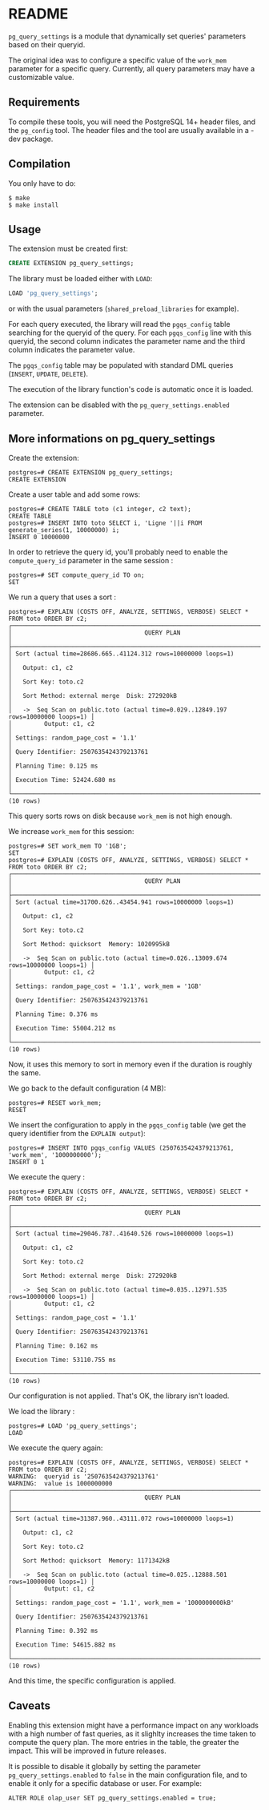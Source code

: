README
======

`pg_query_settings` is a module that dynamically set queries' parameters based
on their queryid.

The original idea was to configure a specific value of the `work_mem` parameter
for a specific query. Currently, all query parameters may have a customizable
value.

Requirements
------------

To compile these tools, you will need the PostgreSQL 14+ header files, and the
`pg_config` tool. The header files and the tool are usually available in a -dev
package.

Compilation
-----------

You only have to do:

```
$ make
$ make install
```

Usage
-----

The extension must be created first:

```sql
CREATE EXTENSION pg_query_settings;
```

The library must be loaded either with `LOAD`:

```sql
LOAD 'pg_query_settings';
```

or with the usual parameters (`shared_preload_libraries` for example).

For each query executed, the library will read the `pgqs_config` table searching
for the queryid of the query. For each `pgqs_config` line with this queryid,
the second column indicates the parameter name and the third column indicates
the parameter value.

The `pgqs_config` table may be populated with standard DML queries (`INSERT`,
`UPDATE`, `DELETE`).

The execution of the library function's code is automatic once it is loaded.

The extension can be disabled with the `pg_query_settings.enabled` parameter.

More informations on pg_query_settings
--------------------------------------

Create the extension:

```
postgres=# CREATE EXTENSION pg_query_settings;
CREATE EXTENSION
```

Create a user table and add some rows:

```
postgres=# CREATE TABLE toto (c1 integer, c2 text);
CREATE TABLE
postgres=# INSERT INTO toto SELECT i, 'Ligne '||i FROM generate_series(1, 10000000) i;
INSERT 0 10000000
```

In order to retrieve the query id, you'll probably need to enable the
`compute_query_id` parameter in the same session :

```
postgres=# SET compute_query_id TO on;
SET
```                                                                   

We run a query that uses a sort :

```
postgres=# EXPLAIN (COSTS OFF, ANALYZE, SETTINGS, VERBOSE) SELECT * FROM toto ORDER BY c2;
┌────────────────────────────────────────────────────────────────────────────────────┐
│                                     QUERY PLAN                                     │
├────────────────────────────────────────────────────────────────────────────────────┤
│ Sort (actual time=28686.665..41124.312 rows=10000000 loops=1)                      │
│   Output: c1, c2                                                                   │
│   Sort Key: toto.c2                                                                │
│   Sort Method: external merge  Disk: 272920kB                                      │
│   ->  Seq Scan on public.toto (actual time=0.029..12849.197 rows=10000000 loops=1) │
│         Output: c1, c2                                                             │
│ Settings: random_page_cost = '1.1'                                                 │
│ Query Identifier: 2507635424379213761                                              │
│ Planning Time: 0.125 ms                                                            │
│ Execution Time: 52424.680 ms                                                       │
└────────────────────────────────────────────────────────────────────────────────────┘
(10 rows)
```

This query sorts rows on disk because `work_mem` is not high enough.

We increase `work_mem` for this session:

```
postgres=# SET work_mem TO '1GB';
SET
postgres=# EXPLAIN (COSTS OFF, ANALYZE, SETTINGS, VERBOSE) SELECT * FROM toto ORDER BY c2;
┌────────────────────────────────────────────────────────────────────────────────────┐
│                                     QUERY PLAN                                     │
├────────────────────────────────────────────────────────────────────────────────────┤
│ Sort (actual time=31700.626..43454.941 rows=10000000 loops=1)                      │
│   Output: c1, c2                                                                   │
│   Sort Key: toto.c2                                                                │
│   Sort Method: quicksort  Memory: 1020995kB                                        │
│   ->  Seq Scan on public.toto (actual time=0.026..13009.674 rows=10000000 loops=1) │
│         Output: c1, c2                                                             │
│ Settings: random_page_cost = '1.1', work_mem = '1GB'                               │
│ Query Identifier: 2507635424379213761                                              │
│ Planning Time: 0.376 ms                                                            │
│ Execution Time: 55004.212 ms                                                       │
└────────────────────────────────────────────────────────────────────────────────────┘
(10 rows)
```

Now, it uses this memory to sort in memory even if the duration is roughly the same.

We go back to the default configuration (4 MB):

```
postgres=# RESET work_mem;
RESET
```

We insert the configuration to apply in the `pgqs_config` table (we get the
query identifier from the `EXPLAIN output`):

```
postgres=# INSERT INTO pgqs_config VALUES (2507635424379213761, 'work_mem', '1000000000');
INSERT 0 1
```

We execute the query :

```
postgres=# EXPLAIN (COSTS OFF, ANALYZE, SETTINGS, VERBOSE) SELECT * FROM toto ORDER BY c2;
┌────────────────────────────────────────────────────────────────────────────────────┐
│                                     QUERY PLAN                                     │
├────────────────────────────────────────────────────────────────────────────────────┤
│ Sort (actual time=29046.787..41640.526 rows=10000000 loops=1)                      │
│   Output: c1, c2                                                                   │
│   Sort Key: toto.c2                                                                │
│   Sort Method: external merge  Disk: 272920kB                                      │
│   ->  Seq Scan on public.toto (actual time=0.035..12971.535 rows=10000000 loops=1) │
│         Output: c1, c2                                                             │
│ Settings: random_page_cost = '1.1'                                                 │
│ Query Identifier: 2507635424379213761                                              │
│ Planning Time: 0.162 ms                                                            │
│ Execution Time: 53110.755 ms                                                       │
└────────────────────────────────────────────────────────────────────────────────────┘
(10 rows)
```

Our configuration is not applied. That's OK, the library isn't loaded.

We load the library :

```
postgres=# LOAD 'pg_query_settings';
LOAD
```

We execute the query again:

```
postgres=# EXPLAIN (COSTS OFF, ANALYZE, SETTINGS, VERBOSE) SELECT * FROM toto ORDER BY c2;
WARNING:  queryid is '2507635424379213761'
WARNING:  value is 1000000000
┌────────────────────────────────────────────────────────────────────────────────────┐
│                                     QUERY PLAN                                     │
├────────────────────────────────────────────────────────────────────────────────────┤
│ Sort (actual time=31387.960..43111.072 rows=10000000 loops=1)                      │
│   Output: c1, c2                                                                   │
│   Sort Key: toto.c2                                                                │
│   Sort Method: quicksort  Memory: 1171342kB                                        │
│   ->  Seq Scan on public.toto (actual time=0.025..12888.501 rows=10000000 loops=1) │
│         Output: c1, c2                                                             │
│ Settings: random_page_cost = '1.1', work_mem = '1000000000kB'                      │
│ Query Identifier: 2507635424379213761                                              │
│ Planning Time: 0.392 ms                                                            │
│ Execution Time: 54615.882 ms                                                       │
└────────────────────────────────────────────────────────────────────────────────────┘
(10 rows)
```

And this time, the specific configuration is applied.

Caveats
--------

Enabling this extension might have a performance impact on any workloads
with a high number of fast queries, as it slighlty increases the time taken
to compute the query plan. The more entries in the table, the greater the
impact. This will be improved in future releases.

It is possible to disable it globally by setting the parameter
`pg_query_settings.enabled` to `false` in the main configuration file,
and to enable it only for a specific database or user. For example:

```
ALTER ROLE olap_user SET pg_query_settings.enabled = true;
```
